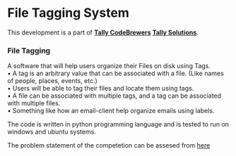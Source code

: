 # File Tagging System

This development is a part of <b><a href='https://unstop.com/hackathon/tally-codebrewers-tally-solutions-343510'>Tally CodeBrewers</a> <a href='https://tallysolutions.com/'>Tally Solutions</a></b>.

<h3>File Tagging</h3>
A software that will help users organize their Files on disk using Tags.<br>
• A tag is an arbitrary value that can be associated with a file. (Like names of people, 
places, events, etc.)<br>
• Users will be able to tag their files and locate them using tags.<br>
• A file can be associated with multiple tags, and a tag can be associated with multiple 
files.<br>
• Something like how an email-client help organize emails using 
labels.<br>

The code is written in python programming language and is tested to run on windows and ubuntu systems.

The problem statement of the competetion can be assesed from [here](https://github.com/Pranay-Pandey/File_tagging_system/files/9130326/ProblemStatement_WizardofSystemProgramming.pdf)
